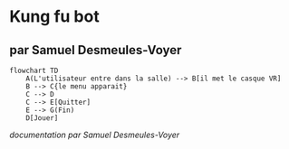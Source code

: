 # Kung fu bot

## par Samuel Desmeules-Voyer

```mermaid
flowchart TD
    A(L'utilisateur entre dans la salle) --> B[il met le casque VR]
    B --> C{le menu apparait}
    C --­­­­> D
    C --> E[Quitter]
    E --> G(Fin)
    D[Jouer]
```

*documentation par Samuel Desmeules-Voyer*
